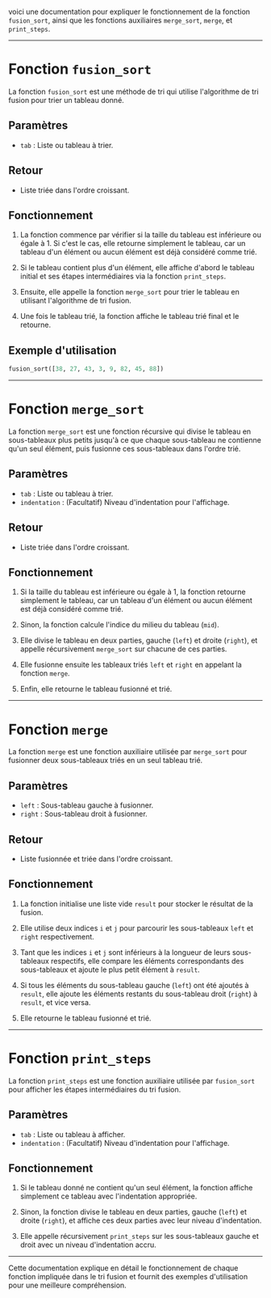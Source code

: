 voici une documentation pour expliquer le fonctionnement de la fonction `fusion_sort`, ainsi que les fonctions auxiliaires `merge_sort`, `merge`, et `print_steps`.

---

# Fonction `fusion_sort` 

La fonction `fusion_sort` est une méthode de tri qui utilise l'algorithme de tri fusion pour trier un tableau donné.

## Paramètres
- `tab` : Liste ou tableau à trier.

## Retour
- Liste triée dans l'ordre croissant.

## Fonctionnement
1. La fonction commence par vérifier si la taille du tableau est inférieure ou égale à 1. Si c'est le cas, elle retourne simplement le tableau, car un tableau d'un élément ou aucun élément est déjà considéré comme trié.

2. Si le tableau contient plus d'un élément, elle affiche d'abord le tableau initial et ses étapes intermédiaires via la fonction `print_steps`.

3. Ensuite, elle appelle la fonction `merge_sort` pour trier le tableau en utilisant l'algorithme de tri fusion.

4. Une fois le tableau trié, la fonction affiche le tableau trié final et le retourne.

## Exemple d'utilisation
```python
fusion_sort([38, 27, 43, 3, 9, 82, 45, 88])
```

---

# Fonction `merge_sort`

La fonction `merge_sort` est une fonction récursive qui divise le tableau en sous-tableaux plus petits jusqu'à ce que chaque sous-tableau ne contienne qu'un seul élément, puis fusionne ces sous-tableaux dans l'ordre trié.

## Paramètres
- `tab` : Liste ou tableau à trier.
- `indentation` : (Facultatif) Niveau d'indentation pour l'affichage.

## Retour
- Liste triée dans l'ordre croissant.

## Fonctionnement
1. Si la taille du tableau est inférieure ou égale à 1, la fonction retourne simplement le tableau, car un tableau d'un élément ou aucun élément est déjà considéré comme trié.

2. Sinon, la fonction calcule l'indice du milieu du tableau (`mid`).

3. Elle divise le tableau en deux parties, gauche (`left`) et droite (`right`), et appelle récursivement `merge_sort` sur chacune de ces parties.

4. Elle fusionne ensuite les tableaux triés `left` et `right` en appelant la fonction `merge`.

5. Enfin, elle retourne le tableau fusionné et trié.

---

# Fonction `merge`

La fonction `merge` est une fonction auxiliaire utilisée par `merge_sort` pour fusionner deux sous-tableaux triés en un seul tableau trié.

## Paramètres
- `left` : Sous-tableau gauche à fusionner.
- `right` : Sous-tableau droit à fusionner.

## Retour
- Liste fusionnée et triée dans l'ordre croissant.

## Fonctionnement
1. La fonction initialise une liste vide `result` pour stocker le résultat de la fusion.

2. Elle utilise deux indices `i` et `j` pour parcourir les sous-tableaux `left` et `right` respectivement.

3. Tant que les indices `i` et `j` sont inférieurs à la longueur de leurs sous-tableaux respectifs, elle compare les éléments correspondants des sous-tableaux et ajoute le plus petit élément à `result`.

4. Si tous les éléments du sous-tableau gauche (`left`) ont été ajoutés à `result`, elle ajoute les éléments restants du sous-tableau droit (`right`) à `result`, et vice versa.

5. Elle retourne le tableau fusionné et trié.

---

# Fonction `print_steps`

La fonction `print_steps` est une fonction auxiliaire utilisée par `fusion_sort` pour afficher les étapes intermédiaires du tri fusion.

## Paramètres
- `tab` : Liste ou tableau à afficher.
- `indentation` : (Facultatif) Niveau d'indentation pour l'affichage.

## Fonctionnement
1. Si le tableau donné ne contient qu'un seul élément, la fonction affiche simplement ce tableau avec l'indentation appropriée.

2. Sinon, la fonction divise le tableau en deux parties, gauche (`left`) et droite (`right`), et affiche ces deux parties avec leur niveau d'indentation.

3. Elle appelle récursivement `print_steps` sur les sous-tableaux gauche et droit avec un niveau d'indentation accru.

--- 

Cette documentation explique en détail le fonctionnement de chaque fonction impliquée dans le tri fusion et fournit des exemples d'utilisation pour une meilleure compréhension.

